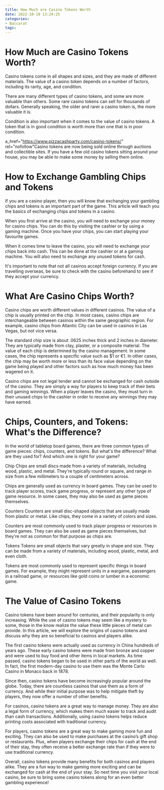 ```yaml
---
title: How Much are Casino Tokens Worth
date: 2022-10-10 13:24:25
categories:
- Baccarat
tags:
---
```



#  How Much are Casino Tokens Worth?

Casino tokens come in all shapes and sizes, and they are made of different materials. The value of a casino token depends on a number of factors, including its rarity, age, and condition.

There are many different types of casino tokens, and some are more valuable than others. Some rare casino tokens can sell for thousands of dollars. Generally speaking, the older and rarer a casino token is, the more valuable it is.

Condition is also important when it comes to the value of casino tokens. A token that is in good condition is worth more than one that is in poor condition.

a_href="https://www.pizzacashparty.com/casino-tokens/" rel="nofollow"Casino tokens are now being sold online through auctions and collectible sites. If you have a few old casino tokens sitting around your house, you may be able to make some money by selling them online.

#  How to Exchange Gambling Chips and Tokens

If you are a casino player, then you will know that exchanging your gambling chips and tokens is an important part of the game. This article will teach you the basics of exchanging chips and tokens in a casino.

When you first arrive at the casino, you will need to exchange your money for casino chips. You can do this by visiting the cashier or by using a gaming machine. Once you have your chips, you can start playing your favourite games.

When it comes time to leave the casino, you will need to exchange your chips back into cash. This can be done at the cashier or at a gaming machine. You will also need to exchange any unused tokens for cash.

It's important to note that not all casinos accept foreign currency. If you are travelling overseas, be sure to check with the casino beforehand to see if they accept your currency.

#  What Are Casino Chips Worth?

Casino chips are worth different values in different casinos. The value of a chip is usually printed on the chip. In most cases, casino chips are interchangeable between casinos within the same geographic region. For example, casino chips from Atlantic City can be used in casinos in Las Vegas, but not vice versa.

The standard chip size is about .0625 inches thick and 2 inches in diameter. They are typically made from clay, plaster, or a composite material. The value of each chip is determined by the casino management. In some cases, the chip represents a specific value such as $1 or €1. In other cases, the chip may be worth more or less than its face value depending on the game being played and other factors such as how much money has been wagered on it.

Casino chips are not legal tender and cannot be exchanged for cash outside of the casino. They are simply a way for players to keep track of their bets and gaming winnings. When a player leaves the casino, they must turn in their unused chips to the cashier in order to receive any winnings they may have earned.

#  Chips, Counters, and Tokens: What's the Difference?

In the world of tabletop board games, there are three common types of game pieces: chips, counters, and tokens. But what's the difference? What are they used for? And which one is right for your game?

Chip
Chips are small discs made from a variety of materials, including wood, plastic, and metal. They're typically round or square, and range in size from a few millimeters to a couple of centimeters across.

Chips are generally used as currency in board games. They can be used to track player scores, track game progress, or represent any other type of game resource. In some cases, they may also be used as game pieces themselves.

Counters
Counters are small disc-shaped objects that are usually made from plastic or metal. Like chips, they come in a variety of colors and sizes.

Counters are most commonly used to track player progress or resources in board games. They can also be used as game pieces themselves, but they're not as common for that purpose as chips are.

Tokens
Tokens are small objects that vary greatly in shape and size. They can be made from a variety of materials, including wood, plastic, metal, and even cloth.

Tokens are most commonly used to represent specific things in board games. For example, they might represent units in a wargame, passengers in a railroad game, or resources like gold coins or lumber in a economic game.

#  The Value of Casino Tokens

Casino tokens have been around for centuries, and their popularity is only increasing. While the use of casino tokens may seem like a mystery to some, those in the know realize the value these little pieces of metal can provide. In this article, we will explore the origins of casino tokens and discuss why they are so beneficial to casinos and players alike.

The first casino tokens were actually used as currency in China hundreds of years ago. These early casino tokens were made from bronze and copper and were used to buy food and other items in local markets. As time passed, casino tokens began to be used in other parts of the world as well. In fact, the first modern-day casino to use them was the Monte Carlo Casino in Monaco back in 1878.

Since then, casino tokens have become increasingly popular around the globe. Today, there are countless casinos that use them as a form of currency. And while their initial purpose was to help mitigate theft by players, they now offer a number of other benefits.

For casinos, casino tokens are a great way to manage money. They are also a legal form of currency, which makes them much easier to track and audit than cash transactions. Additionally, using casino tokens helps reduce printing costs associated with traditional currency.

For players, casino tokens are a great way to make gaming more fun and exciting. They can also be used to make purchases at the casino’s gift shop or restaurants. Plus, when players exchange their chips for cash at the end of their stay, they often receive a better exchange rate than if they were to use traditional currency.

Overall, casino tokens provide many benefits for both casinos and players alike. They are a fun way to make gaming more exciting and can be exchanged for cash at the end of your stay. So next time you visit your local casino, be sure to bring some casino tokens along for an even better gambling experience!